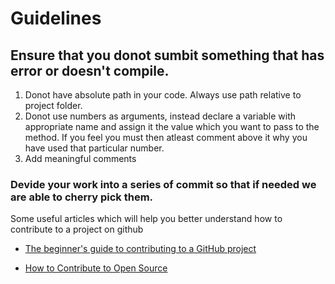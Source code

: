 
# Guidelines

## Ensure that you donot sumbit something that has error or doesn't compile.

1. Donot have absolute path in your code. Always use path relative to project folder.
2. Donot use numbers as arguments, instead declare a variable with appropriate name and assign it the value which you want to pass to the method. If you feel you must then atleast comment above it why you have used that particular number.
3. Add meaningful comments

### Devide your work into a series of commit so that if needed we are able to cherry pick them.

Some useful articles which will help you better understand how to contribute to a project on github

* [The beginner's guide to contributing to a GitHub project](https://akrabat.com/the-beginners-guide-to-contributing-to-a-github-project/)

* [How to Contribute to Open Source](https://opensource.guide/how-to-contribute/)
